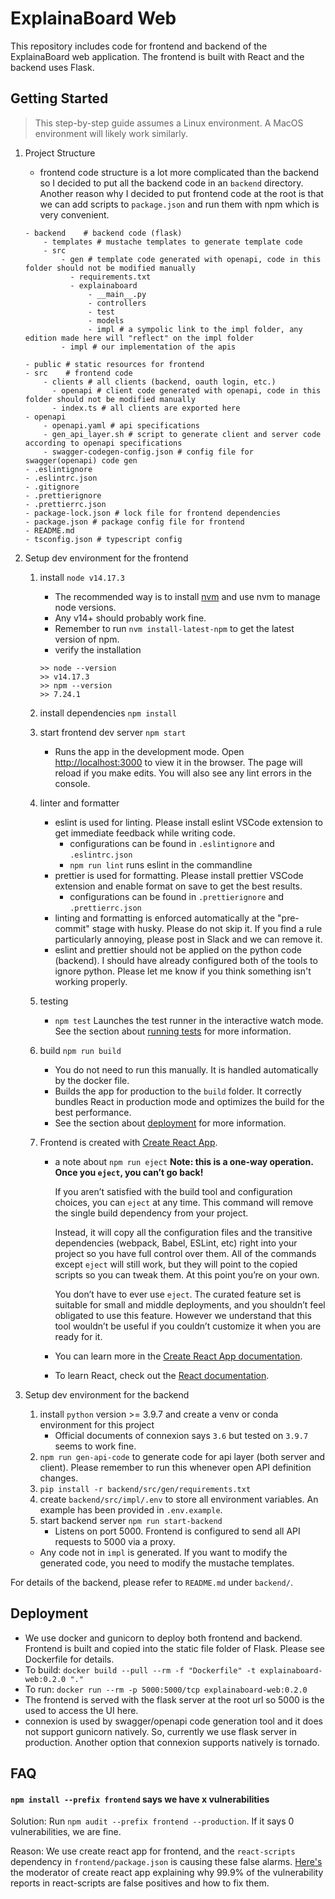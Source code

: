 # ExplainaBoard Web

This repository includes code for frontend and backend of the ExplainaBoard web application. The frontend is built with React and the backend uses Flask.

## Getting Started

> This step-by-step guide assumes a Linux environment. A MacOS environment will likely work similarly.

1.  Project Structure

    - frontend code structure is a lot more complicated than the backend so I decided to put all the backend code in an `backend` directory. Another reason why I decided to put frontend code at the root is that we can add scripts to `package.json` and run them with npm which is very convenient.

    ```
    - backend    # backend code (flask)
        - templates # mustache templates to generate template code
        - src
            - gen # template code generated with openapi, code in this folder should not be modified manually
              - requirements.txt
              - explainaboard
                  - __main__.py
                  - controllers
                  - test
                  - models
                  - impl # a sympolic link to the impl folder, any edition made here will "reflect" on the impl folder
            - impl # our implementation of the apis

    - public # static resources for frontend
    - src    # frontend code
        - clients # all clients (backend, oauth login, etc.)
          - openapi # client code generated with openapi, code in this folder should not be modified manually
          - index.ts # all clients are exported here
    - openapi
        - openapi.yaml # api specifications
        - gen_api_layer.sh # script to generate client and server code according to openapi specifications
        - swagger-codegen-config.json # config file for swagger(openapi) code gen
    - .eslintignore
    - .eslintrc.json
    - .gitignore
    - .prettierignore
    - .prettierrc.json
    - package-lock.json # lock file for frontend dependencies
    - package.json # package config file for frontend
    - README.md
    - tsconfig.json # typescript config
    ```

2.  Setup dev environment for the frontend

    1. install `node v14.17.3`
       - The recommended way is to install [nvm](https://github.com/nvm-sh/nvm) and use nvm to manage node versions.
       - Any v14+ should probably work fine.
       - Remember to run `nvm install-latest-npm` to get the latest version of npm.
       - verify the installation
       ```
       >> node --version
       >> v14.17.3
       >> npm --version
       >> 7.24.1
       ```
    2. install dependencies `npm install`
    3. start frontend dev server `npm start`
       - Runs the app in the development mode. Open [http://localhost:3000](http://localhost:3000) to view it in the browser. The page will reload if you make edits. You will also see any lint errors in the console.
    4. linter and formatter
       - eslint is used for linting. Please install eslint VSCode extension to get immediate feedback while writing code.
         - configurations can be found in `.eslintignore` and `.eslintrc.json`
         - `npm run lint` runs eslint in the commandline
       - prettier is used for formatting. Please install prettier VSCode extension and enable format on save to get the best results.
         - configurations can be found in `.prettierignore` and `.prettierrc.json`
       - linting and formatting is enforced automatically at the "pre-commit" stage with husky. Please do not skip it. If you find a rule particularly annoying, please post in Slack and we can remove it.
       - eslint and prettier should not be applied on the python code (backend). I should have already configured both of the tools to ignore python. Please let me know if you think something isn't working properly.
    5. testing
       - `npm test` Launches the test runner in the interactive watch mode. See the section about [running tests](https://facebook.github.io/create-react-app/docs/running-tests) for more information.
    6. build `npm run build`

       - You do not need to run this manually. It is handled automatically by the docker file.
       - Builds the app for production to the `build` folder. It correctly bundles React in production mode and optimizes the build for the best performance.
       - See the section about [deployment](https://facebook.github.io/create-react-app/docs/deployment) for more information.

    7. Frontend is created with [Create React App](https://github.com/facebook/create-react-app).

       - a note about `npm run eject`
         **Note: this is a one-way operation. Once you `eject`, you can’t go back!**

         If you aren’t satisfied with the build tool and configuration choices, you can `eject` at any time. This command will remove the single build dependency from your project.

         Instead, it will copy all the configuration files and the transitive dependencies (webpack, Babel, ESLint, etc) right into your project so you have full control over them. All of the commands except `eject` will still work, but they will point to the copied scripts so you can tweak them. At this point you’re on your own.

         You don’t have to ever use `eject`. The curated feature set is suitable for small and middle deployments, and you shouldn’t feel obligated to use this feature. However we understand that this tool wouldn’t be useful if you couldn’t customize it when you are ready for it.

       - You can learn more in the [Create React App documentation](https://facebook.github.io/create-react-app/docs/getting-started).

       - To learn React, check out the [React documentation](https://reactjs.org/).

3.  Setup dev environment for the backend
    1. install `python` version >= 3.9.7 and create a venv or conda environment for this project
       - Official documents of connexion says `3.6` but tested on `3.9.7` seems to work fine.
    2. `npm run gen-api-code` to generate code for api layer (both server and client). Please remember to run this whenever open API definition changes.
    3. `pip install -r backend/src/gen/requirements.txt`
    4. create `backend/src/impl/.env` to store all environment variables. An example has been provided in `.env.example`.
    5. start backend server `npm run start-backend`
       - Listens on port 5000. Frontend is configured to send all API requests to 5000 via a proxy.
    - Any code not in `impl` is generated. If you want to modify the generated code, you need to modify the mustache templates.

For details of the backend, please refer to `README.md` under `backend/`.

## Deployment

- We use docker and gunicorn to deploy both frontend and backend. Frontend is built and copied into the static file folder of Flask. Please see Dockerfile for details.
- To build: `docker build --pull --rm -f "Dockerfile" -t explainaboard-web:0.2.0 "."`
- To run: `docker run --rm -p 5000:5000/tcp explainaboard-web:0.2.0`
- The frontend is served with the flask server at the root url so 5000 is the used to access the UI here.
- connexion is used by swagger/openapi code generation tool and it does not support gunicorn natively. So, currently we use flask server in production. Another option that connexion supports natively is tornado.

## FAQ
#### `npm install --prefix frontend` says we have x vulnerabilities
Solution: Run `npm audit --prefix frontend --production`. If it says 0 vulnerabilities, we are fine.

Reason: We use create react app for frontend, and the `react-scripts` dependency in `frontend/package.json` is causing these false alarms. 
[Here's](https://github.com/facebook/create-react-app/issues/11174) the moderator of create react app explaining why 99.9% of the vulnerability reports in react-scripts are false positives and how to fix them.
